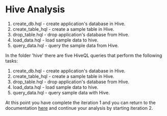 # Hive Analysis


1. create_db.hql - create application's database in Hive.
2. create_table_hql - create a sample table in Hive.
3. drop_table.hql - drop application's database from Hive.
4. load_data.hql - load sample data to hive.
5. query_data.hql - query the sample data from Hive.


In the folder 'hive' there are five HiveQL queries that perform the following tasks:

1. create_db.hql - create application's database in Hive.
2. create_table_hql - create a sample table in Hive.
3. drop_table.hql - drop application's database from Hive.
4. load_data.hql - load sample data to hive.
5. query_data.hql - query sample data with Hive.


At this point you have complete the iteration 1 and you can return to the documentation [here](https://github.com/UoW-CPC/rabbda-university-portal#iteration-2---ingesting-postgres-data-hdfs-and-analyse-them-with-pig) and continue your analysis by starting iteration 2.


